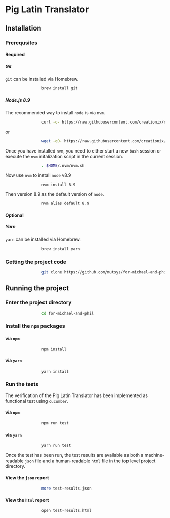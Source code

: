 # Pig Latin Translator

## Installation

### Prerequsites

#### Required

##### Git

`git` can be installed via Homebrew.

```bash
                brew install git
```

##### Node.js 8.9

The recommended way to install `node` is via `nvm`.

```bash
                curl -o- https://raw.githubusercontent.com/creationix/nvm/v0.33.8/install.sh | bash
```

or

```bash
                wget -qO- https://raw.githubusercontent.com/creationix/nvm/v0.33.8/install.sh | bash
```

Once you have installed `nvm`, you need to either start a new `bash` session or execute the `nvm` initalization script in the current session.

```bash
                . $HOME/.nvm/nvm.sh
```

Now use `nvm` to install `node` v8.9

```bash
                nvm install 8.9
```

Then version 8.9 as the default version of `node`.

```bash
                nvm alias default 8.9
```

#### Optional

##### Yarn

`yarn` can be installed via Homebrew.

```bash
                brew install yarn
```

### Getting the project code

```bash
                git clone https://github.com/mutsys/for-michael-and-phil.git
```

## Running the project

### Enter the project directory

```bash
                cd for-michael-and-phil
```

### Install the `npm` packages

#### via `npm`

```bash
                npm install
```

#### via `yarn`

```bash
                yarn install
```

### Run the tests

The verification of the Pig Latin Translator has been implemented as functional test using `cucumber`.

#### via `npm`

```bash
                npm run test
```

#### via `yarn`

```bash
                yarn run test
```

Once the test has been run, the test results are available as both a machine-readable `json` file and a human-readable `html` file in the top level project directory.

#### View the `json` report

```bash
                more test-results.json
```

#### View the `html` report

```bash
                open test-results.html
```
